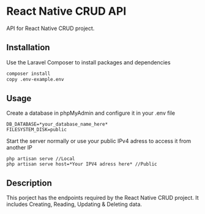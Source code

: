# React Native CRUD API

API for React Native CRUD project.

## Installation

Use the Laravel Composer to install packages and dependencies 

```bash
composer install
copy .env-example.env
```

## Usage

Create a database in phpMyAdmin and configure it in your .env file
```
DB_DATABASE=*your_database_name_here*
FILESYSTEM_DISK=public
```

Start the server normally or use your public IPv4 adress to access it from another IP 

```
php artisan serve //Local
php artisan serve host=*Your IPV4 adress here* //Public
```




## Description 
This porject has the endpoints required by the React Native CRUD project. It includes Creating, Reading, Updating & Deleting data.
